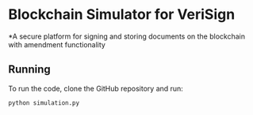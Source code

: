 # Blockchain Simulator for VeriSign
*A secure platform for signing and storing documents on the blockchain with amendment functionality

## Running
To run the code, clone the GitHub repository and run:

```
python simulation.py
```
